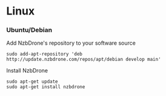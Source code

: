 # Linux

### Ubuntu/Debian
Add NzbDrone's repository to your software source
       
    sudo add-apt-repository 'deb http://update.nzbdrone.com/repos/apt/debian develop main'

Install NzbDrone
	
	sudo apt-get update
	sudo apt-get install nzbdrone 
